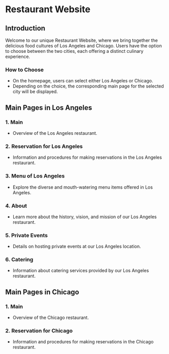 # Restaurant Website

## Introduction
Welcome to our unique Restaurant Website, where we bring together the delicious food cultures of Los Angeles and Chicago. Users have the option to choose between the two cities, each offering a distinct culinary experience.

### How to Choose
- On the homepage, users can select either Los Angeles or Chicago.
- Depending on the choice, the corresponding main page for the selected city will be displayed.

## Main Pages in Los Angeles

### 1. Main
- Overview of the Los Angeles restaurant.

### 2. Reservation for Los Angeles
- Information and procedures for making reservations in the Los Angeles restaurant.

### 3. Menu of Los Angeles
- Explore the diverse and mouth-watering menu items offered in Los Angeles.

### 4. About
- Learn more about the history, vision, and mission of our Los Angeles restaurant.

### 5. Private Events
- Details on hosting private events at our Los Angeles location.

### 6. Catering
- Information about catering services provided by our Los Angeles restaurant.

## Main Pages in Chicago

### 1. Main
- Overview of the Chicago restaurant.

### 2. Reservation for Chicago
- Information and procedures for making reservations in the Chicago restaurant.

